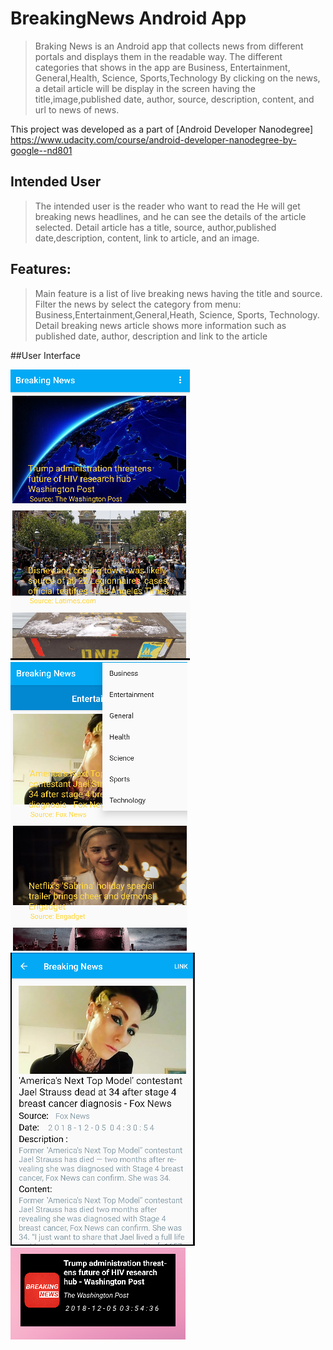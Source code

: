 # BreakingNews Android App
>Braking News is an Android app that collects news from different portals and displays them in the readable way.
>The different categories that shows in the app are Business, Entertainment, General,Health, Science, Sports,Technology
>By clicking on the news, a detail article will be display in the screen having the title,image,published date, author, source, description, content, and url to news
of news.

This project was developed as a part of [Android Developer Nanodegree] https://www.udacity.com/course/android-developer-nanodegree-by-google--nd801

## Intended User
> The intended user is the reader who want to read the
> He will get breaking news headlines, and he can see the details of the article selected.
> Detail article has a title, source, author,published date,description, content, link to article, and an image.

## Features:
> Main feature is a list of live breaking news having the title and source.
> Filter the news by select the category from menu: Business,Entertainment,General,Heath, Science, Sports, Technology.
> Detail breaking news article shows more information such as published date, author, description and link to the article

##User Interface

![Breaking_News screenshot](./screenshots/mainActivity.png)
![Breaking_News screenshot](./screenshots/category.png)
![Breaking_News screenshot](./screenshots/detailActivity.png)
![Breaking_News screenshot](./screenshots/widget.png)

